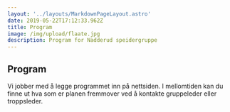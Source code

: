 ```yaml
---
layout: '../layouts/MarkdownPageLayout.astro'
date: 2019-05-22T17:12:33.962Z
title: Program
image: /img/upload/flaate.jpg
description: Program for Nadderud speidergruppe
---
```

## Program
Vi jobber med å legge programmet inn på nettsiden. I mellomtiden kan du finne ut hva som er planen fremmover ved å kontakte gruppeleder eller troppsleder.